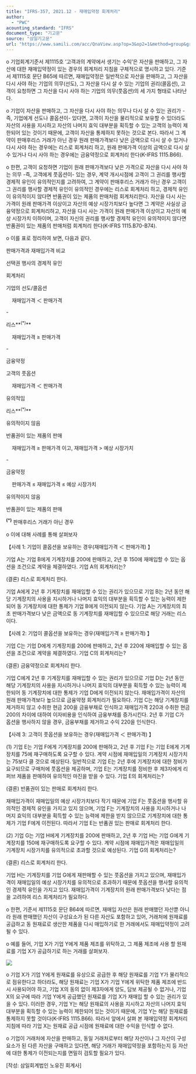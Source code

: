 ```yaml
---
title: "IFRS-357, 2021.12 - 재매입약정 회계처리"
author:
  - "PWC"
acounting_standard: "IFRS"
document_type: "기고문"
source: "삼일기고문"
url: "https://www.samili.com/acc/QnaView.asp?op=3&op2=1&method=group&group=2086-15;1&orgcode=0&searchword=&page=1&code=IFRS%2D357%3A202112"
---
```

o 기업회계기준서 제1115호 ‘고객과의 계약에서 생기는 수익’은 자산을 판매하고, 그 자산에 대한 재매입약정이 있는 경우의 회계처리 지침을 구체적으로 명시하고 있다. 기준서 제1115호 문단 B65에 따르면, 재매입약정은 일반적으로 자산을 판매하고, 그 자산을 다시 사야 하는 기업의 의무(선도), 그 자산을 다시 살 수 있는 기업의 권리(콜옵션), 고객이 요청하면 그 자산을 다시 사야 하는 기업의 의무(풋옵션)의 세 가지 형태로 나타난다.

  

o 기업이 자산을 판매하고, 그 자산을 다시 사야 하는 의무나 다시 살 수 있는 권리가 -즉, 기업에게 선도나 콜옵션이- 있다면, 고객이 자산을 물리적으로 보유할 수 있더라도 자산의 사용을 지시하고 자산의 나머지 효익 대부분을 획득할 수 있는 고객의 능력이 제한되어 있는 것이기 때문에, 고객이 자산을 통제하지 못하는 것으로 본다. 따라서 그 계약이 판매후리스 거래가 아닌 경우 원래 판매가격보다 낮은 금액으로 다시 살 수 있거나 다시 사야 하는 경우에는 리스로 회계처리 하고, 원래 판매가격 이상의 금액으로 다시 살 수 있거나 다시 사야 하는 경우에는 금융약정으로 회계처리 한다(K-IFRS 1115.B66).

  

o 한편, 고객이 요청하면 기업이 원래 판매가격보다 낮은 가격으로 자산을 다시 사야 하는 의무 -즉, 고객에게 풋옵션이- 있는 경우, 계약 개시시점에 고객이 그 권리를 행사할 경제적 유인이 유의적인지를 고려하여, 그 계약이 판매후리스 거래가 아닌 경우 고객이 그 권리를 행사할 경제적 유인이 유의적인 경우에는 리스로 회계처리 하고, 경제적 유인이 유의적이지 않다면 반품권이 있는 제품의 판매처럼 회계처리한다. 자산을 다시 사는 가격이 원래 판매가격 이상이고 자산의 예상 시장가치보다 높다면 그 계약은 사실상 금융약정으로 회계처리하고, 자산을 다시 사는 가격이 원래 판매가격 이상이고 자산의 예상 시장가치 이하이며, 고객이 자신의 권리를 행사할 경제적 유인이 유의적이지 않다면 반품권이 있는 제품의 판매처럼 회계처리 한다(K-IFRS 1115.B70-B74).

  

o 이를 표로 정리하여 보면, 다음과 같다.

  

판매가격과 재매입가격 비교

선택권 행사의 경제적 유인

회계처리

기업의 선도/콜옵션

    재매입가격 ＜ 판매가격

\-

리스**<sup>(*)</sup>**

    재매입가격 ≥ 판매가격

\-

금융약정

고객의 풋옵션

    재매입가격 ＜ 판매가격

유의적임

리스**<sup>(*)</sup>**

유의적이지 않음

반품권이 있는 제품의 판매

    재매입가격 ≥ 판매가격 이고, 재매입가격 > 예상 시장가치

\-

금융약정

    판매가격 ≤ 재매입가격 ≤ 예상 시장가치

유의적이지 않음

반품권이 있는 제품의 판매

**<sup>(*)</sup>** 판매후리스 거래가 아닌 경우

  

o 이에 대해 사례를 통해 살펴보자

  

【사례 1: 기업이 콜옵션을 보유하는 경우(재매입가격 ＜ 판매가격) 】

기업 A는 기업 B에게 기계장치를 200에 판매하고, 2년 후 150에 재매입할 수 있는 옵션을 조건으로 계약을 체결하였다. 기업 A의 회계처리는?

(결론) 리스로 회계처리 한다.

기업 A에게 2년 후 기계장치를 재매입할 수 있는 권리가 있으므로 기업 B는 2년 동안 해당 기계장치의 사용을 지시하거나 나머지 효익의 대부분을 획득할 수 있는 능력이 제한되어 동 기계장치에 대한 통제가 기업 B에게 이전되지 않는다. 기업 A는 기계장치의 최초 판매가격보다 낮은 금액으로 동 기계장치를 재매입할 수 있으므로 해당 거래는 리스이다.

【사례 2: 기업이 콜옵션을 보유하는 경우(재매입가격 ≥ 판매가격) 】

기업 C는 기업 D에게 기계장치를 200에 판매하고, 2년 후 220에 재매입할 수 있는 옵션을 조건으로 계약을 체결하였다. 기업 C의 회계처리는?

(결론) 금융약정으로 회계처리 한다.

기업 C에게 2년 후 기계장치를 재매입할 수 있는 권리가 있으므로 기업 D는 2년 동안 해당 기계장치의 사용을 지시하거나 나머지 효익의 대부분을 획득할 수 있는 능력이 제한되어 동 기계장치에 대한 통제가 기업 D에게 이전되지 않는다. 재매입가격이 자산의 원래 판매가격보다 높으므로 금융약정 회계처리가 필요하다. 기업 C는 해당 기계장치를 제거하지 않고 수취한 현금 200을 금융부채로 인식하고 재매입가격 220과 수취한 현금 200의 차이에 대하여 이자비용을 인식하여 금융부채를 증가시킨다. 2년 후 기업 C가 옵션을 행사하지 않을 경우, 금융부채를 제거하고 수익 220을 인식한다.

【사례 3: 고객이 풋옵션을 보유하는 경우(재매입가격 ＜ 판매가격) 】

(1) 기업 E는 기업 F에게 기계장치를 200에 판매하고, 2년 후 기업 F는 기업 E에게 기계장치를 75에 재구매하도록 요구할 수 있다. 계약 시점에 재매입일의 기계장치 시장가치는 75보다 클 것으로 예상된다. 일반적으로 기업 E는 2년 후에 기계장치에 대한 정비가 요구되므로 구매처에 풋옵션을 제공하며, 기업 E는 기계장치를 정비한 후 제3자에게 리퍼브 제품을 판매하여 유의적인 마진을 받을 수 있다. 기업 E의 회계처리는?

(결론) 반품권이 있는 판매로 회계처리 한다.

재매입가격이 재매입일의 예상 시장가치보다 작기 때문에 기업 F는 풋옵션을 행사할 유의적인 경제적 유인을 가지고 있지 않으며, 기업 F는 기계장치의 사용을 지시하거나 나머지 효익의 대부분을 획득할 수 있는 능력에 제한을 받지 않으므로 기계장치에 대한 통제가 기업 F에게 이전된다. 따라서 기업 E는 반품권 있는 판매로 회계처리 한다.

(2) 기업 G는 기업 H에게 기계장치를 200에 판매하고, 2년 후 기업 H는 기업 G에게 기계장치를 150에 재구매하도록 요구할 수 있다. 계약 시점에 재매입가격은 재매입일의 기계장치 시장가치를 유의적으로 초과할 것으로 예상된다. 기업 G의 회계처리는?

(결론) 리스로 회계처리 한다.

기업 H는 기계장치를 기업 G에게 재판매할 수 있는 풋옵션을 가지고 있으며, 재매입가격이 재매입일의 예상 시장가치를 유의적으로 초과하기 때문에 풋옵션을 행사할 유의적인 경제적 유인을 가지고 있다. 재매입가격이 기계장치의 원래 판매가격보다 낮다는 점을 고려하여 리스 회계처리가 필요하다.

  

o 한편, 기준서 제1115호 문단 B64에 따르면, 재매입 자산은 원래 판매했던 자산뿐 아니라 원래 판매했던 자산이 구성요소가 된 다른 자산도 포함하고 있어, 거래처에 원재료를 공급하고 동 원재료로 생산한 제품을 다시 매입하기로 한 거래에서도 재매입약정이 고려될 수 있다.

  

o 예를 들어, 기업 X가 기업 Y에게 제품 제조를 위탁하고, 그 제품 제조에 사용 할 원재료를 기업 X가 공급하기로 하는 거래를 살펴보자.

![](https://www.samili.com/mImage/etc/organ/2022/IFRS-357-1.gif)

  

o 기업 X가 기업 Y에게 원재료를 유상으로 공급한 후 해당 원재료를 기업 Y가 물리적으로 점유한다고 하더라도, 해당 원재료는 기업 X가 기업 Y에게 위탁한 제품 제조에 반드시 사용되어야 하고, 기업 X의 동의 없이 제3자에게 양도, 담보 제공될 수 없거나, 기업 X의 요구에 따라 기업 Y에게 공급했던 원재료를 기업 X가 재매입 할 수 있는 권리가 있을 수 있다. 이러한 경우, 기업 Y는 해당 원재료의 사용을 지시하고 자산의 나머지 효익 대부분을 획득할 수 있는 능력이 제한되어 있는 것이기 때문에, 기업 Y는 해당 원재료를 통제하지 못할 것이다(K-IFRS 1115.B66). 따라서 앞에서 살펴 본 재매입약정 회계처리 지침에 따라 기업 X는 원재료 공급 시점에 원재료에 대한 수익을 인식할 수 없다.

  

o 기업이 거래처에 자산을 판매하고, 동일 거래처로부터 해당 자산이나 그 자산이 구성요소가 된 다른 자산을 구매하고 있다면, 해당 거래가 재매입약정을 포함하는지 등 자산에 대한 통제가 이전되는지를 면밀히 검토할 필요가 있다.

  

\[작성: 삼일회계법인 노유진 회계사\]